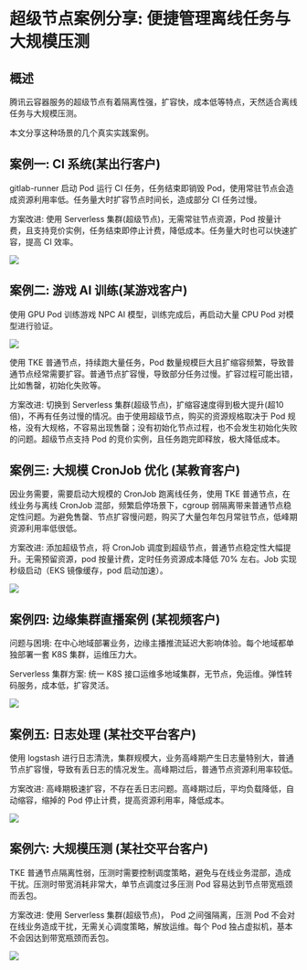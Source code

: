 # 超级节点案例分享: 便捷管理离线任务与大规模压测

## 概述

腾讯云容器服务的超级节点有着隔离性强，扩容快，成本低等特点，天然适合离线任务与大规模压测。

本文分享这种场景的几个真实实践案例。

## 案例一: CI 系统(某出行客户)

gitlab-runner 启动 Pod 运行 CI 任务，任务结束即销毁 Pod，使用常驻节点会造成资源利用率低。任务量大时扩容节点时间长，造成部分 CI 任务过慢。

方案改进: 使用 Serverless 集群(超级节点)，无需常驻节点资源，Pod 按量计费，且支持竞价实例，任务结束即停止计费，降低成本。任务量大时也可以快速扩容，提高 CI 效率。

![](https://image-host-1251893006.cos.ap-chengdu.myqcloud.com/超级节点CI案例.png)

## 案例二: 游戏 AI 训练(某游戏客户)

使用 GPU Pod 训练游戏 NPC AI 模型，训练完成后，再启动大量 CPU Pod 对模型进行验证。

![](https://image-host-1251893006.cos.ap-chengdu.myqcloud.com/超级节点游戏AI训练案例.png)

使用 TKE 普通节点，持续跑大量任务，Pod 数量规模巨大且扩缩容频繁，导致普通节点经常需要扩容。普通节点扩容慢，导致部分任务过慢。扩容过程可能出错，比如售罄，初始化失败等。

方案改进: 切换到 Serverless 集群(超级节点)，扩缩容速度得到极大提升(超10倍)，不再有任务过慢的情况。由于使用超级节点，购买的资源规格取决于 Pod 规格，没有大规格，不容易出现售罄；没有初始化节点过程，也不会发生初始化失败的问题。超级节点支持 Pod 的竞价实例，且任务跑完即释放，极大降低成本。

## 案例三: 大规模 CronJob 优化 (某教育客户)

因业务需要，需要启动大规模的 CronJob 跑离线任务，使用 TKE 普通节点，在线业务与离线 CronJob 混部，频繁启停场景下，cgroup 弱隔离带来普通节点稳定性问题。为避免售罄、节点扩容慢问题，购买了大量包年包月常驻节点，低峰期资源利用率低很低。

方案改进: 添加超级节点，将 CronJob 调度到超级节点，普通节点稳定性大幅提升。无需预留资源，pod 按量计费，定时任务资源成本降低 70% 左右。Job 实现秒级启动（EKS 镜像缓存，pod 启动加速）。

![](https://image-host-1251893006.cos.ap-chengdu.myqcloud.com/超级节点cronjob案例.png)

## 案例四: 边缘集群直播案例 (某视频客户)

问题与困境: 在中心地域部署业务，边缘主播推流延迟大影响体验。每个地域都单独部署一套 K8S 集群，运维压力大。

Serverless 集群方案: 统一 K8S 接口运维多地域集群，无节点，免运维。弹性转码服务，成本低，扩容灵活。

![](https://image-host-1251893006.cos.ap-chengdu.myqcloud.com/20220719190209.png)

## 案例五: 日志处理 (某社交平台客户)

使用  logstash 进行日志清洗，集群规模大，业务高峰期产生日志量特别大，普通节点扩容慢，导致有丢日志的情况发生。高峰期过后，普通节点资源利用率较低。

方案改进: 高峰期极速扩容，不存在丢日志问题。高峰期过后，平均负载降低，自动缩容，缩掉的 Pod 停止计费，提高资源利用率，降低成本。

![](https://image-host-1251893006.cos.ap-chengdu.myqcloud.com/超级节点日志清洗案例.png)

## 案例六: 大规模压测 (某社交平台客户)

TKE 普通节点隔离性弱，压测时需要控制调度策略，避免与在线业务混部，造成干扰。压测时带宽消耗非常大，单节点调度过多压测 Pod 容易达到节点带宽瓶颈而丢包。

方案改进: 使用 Serverless 集群(超级节点)， Pod 之间强隔离，压测 Pod 不会对在线业务造成干扰，无需关心调度策略，解放运维。每个 Pod 独占虚拟机，基本不会因达到带宽瓶颈而丢包。

![](https://image-host-1251893006.cos.ap-chengdu.myqcloud.com/超级节点大规模压测案例.png)